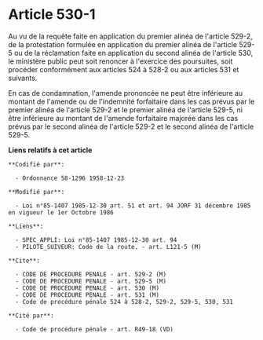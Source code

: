 # Article 530-1

Au vu de la requête faite en application du premier alinéa de l'article 529-2, de la protestation formulée en application du
premier alinéa de l'article 529-5 ou de la réclamation faite en application du second alinéa de l'article 530, le ministère
public peut soit renoncer à l'exercice des poursuites, soit procéder conformément aux articles 524 à 528-2 ou aux articles
531 et suivants.

En cas de condamnation, l'amende prononcée ne peut être inférieure au montant de l'amende ou de l'indemnité forfaitaire dans
les cas prévus par le premier alinéa de l'article 529-2 et le premier alinéa de l'article 529-5, ni être inférieure au
montant de l'amende forfaitaire majorée dans les cas prévus par le second alinéa de l'article 529-2 et le second alinéa de
l'article 529-5.

**Liens relatifs à cet article**

	**Codifié par**:

	  - Ordonnance 58-1296 1958-12-23

	**Modifié par**:

	  - Loi n°85-1407 1985-12-30 art. 51 et art. 94 JORF 31 décembre 1985 en vigueur le 1er Octobre 1986

	**Liens**:

	  - SPEC_APPLI: Loi n°85-1407 1985-12-30 art. 94
	  - PILOTE_SUIVEUR: Code de la route. - art. L121-5 (M)

	**Cite**:

	  - CODE DE PROCEDURE PENALE - art. 529-2 (M)
	  - CODE DE PROCEDURE PENALE - art. 529-5 (M)
	  - CODE DE PROCEDURE PENALE - art. 530 (M)
	  - CODE DE PROCEDURE PENALE - art. 531 (M)
	  - Code de procédure pénale 524 à 528-2, 529-2, 529-5, 530, 531

	**Cité par**:

	  - Code de procédure pénale - art. R49-18 (VD)
